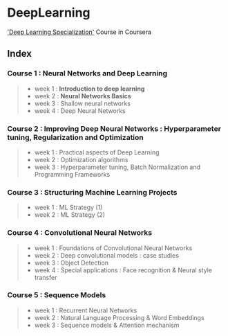 # DeepLearning
['Deep Learning Specialization'](https://www.coursera.org/specializations/deep-learning#about) Course in Coursera

## Index

### Course 1 : Neural Networks and Deep Learning
> * week 1 : **Introduction to deep learning**
> * week 2 : **Neural Networks Basics**
> * week 3 : Shallow neural networks
> * week 4 : Deep Neural Networks

### Course 2 : Improving Deep Neural Networks : Hyperparameter tuning, Regularization and Optimization
> * week 1 : Practical aspects of Deep Learning
> * week 2 : Optimization algorithms
> * week 3 : Hyperparameter tuning, Batch Normalization and Programming Frameworks

### Course 3 : Structuring Machine Learning Projects
> * week 1 : ML Strategy (1)
> * week 2 : ML Strategy (2)

### Course 4 : Convolutional Neural Networks
> * week 1 : Foundations of Convolutional Neural Networks
> * week 2 : Deep convolutional models : case studies
> * week 3 : Object Detection
> * week 4 : Special applications : Face recognition & Neural style transfer

### Course 5 : Sequence Models
> * week 1 : Recurrent Neural Networks
> * week 2 : Natural Language Processing & Word Embeddings
> * week 3 : Sequence models & Attention mechanism

